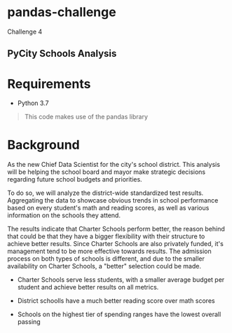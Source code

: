 # pandas-challenge

Challenge 4

## PyCity Schools Analysis

# Requirements

- Python 3.7

> This code makes use of the pandas library

# Background

As the new Chief Data Scientist for the city's school district. This analysis will be helping the school board and mayor make strategic decisions regarding future school budgets and priorities.

To do so, we will analyze the district-wide standardized test results. Aggregating the data to showcase obvious trends in school performance based on every student's math and reading scores, as well as various information on the schools they attend.

The results indicate that Charter Schools perform better, the reason behind that could be that they have a bigger flexibility with their structure to achieve better results. Since Charter Schools are also privately funded, it's management tend to be more effective towards results.
The admission process on both types of schools is different, and due to the smaller availability on Charter Schools, a "better" selection could be made.

- Charter Schools serve less students, with a smaller average budget per student and achieve better results on all metrics.

- District schoolls have a much better reading score over math scores

- Schools on the highest tier of spending ranges have the lowest overall passing

